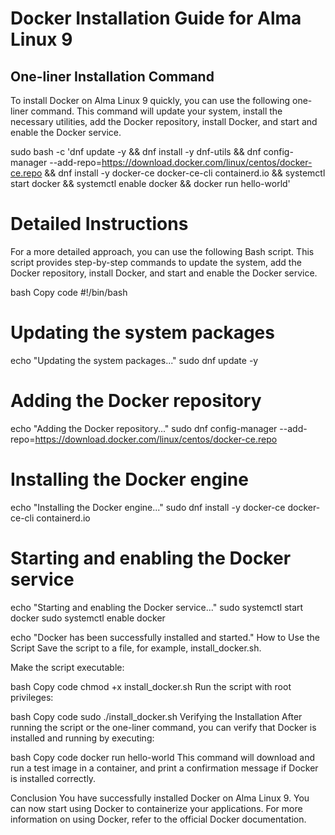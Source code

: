 # Docker Installation Guide for Alma Linux 9

## One-liner Installation Command

To install Docker on Alma Linux 9 quickly, you can use the following one-liner command. This command will update your system, install the necessary utilities, add the Docker repository, install Docker, and start and enable the Docker service.

sudo bash -c 'dnf update -y && dnf install -y dnf-utils && dnf config-manager --add-repo=https://download.docker.com/linux/centos/docker-ce.repo && dnf install -y docker-ce docker-ce-cli containerd.io && systemctl start docker && systemctl enable docker && docker run hello-world'

# Detailed Instructions

For a more detailed approach, you can use the following Bash script. This script provides step-by-step commands to update the system, add the Docker repository, install Docker, and start and enable the Docker service.

bash
Copy code
#!/bin/bash

# Updating the system packages
echo "Updating the system packages..."
sudo dnf update -y

# Adding the Docker repository
echo "Adding the Docker repository..."
sudo dnf config-manager --add-repo=https://download.docker.com/linux/centos/docker-ce.repo

# Installing the Docker engine
echo "Installing the Docker engine..."
sudo dnf install -y docker-ce docker-ce-cli containerd.io

# Starting and enabling the Docker service
echo "Starting and enabling the Docker service..."
sudo systemctl start docker
sudo systemctl enable docker

echo "Docker has been successfully installed and started."
How to Use the Script
Save the script to a file, for example, install_docker.sh.

Make the script executable:

bash
Copy code
chmod +x install_docker.sh
Run the script with root privileges:

bash
Copy code
sudo ./install_docker.sh
Verifying the Installation
After running the script or the one-liner command, you can verify that Docker is installed and running by executing:

bash
Copy code
docker run hello-world
This command will download and run a test image in a container, and print a confirmation message if Docker is installed correctly.

Conclusion
You have successfully installed Docker on Alma Linux 9. You can now start using Docker to containerize your applications. For more information on using Docker, refer to the official Docker documentation.
